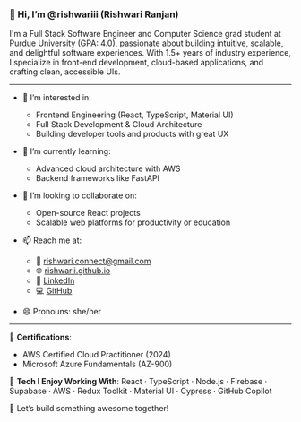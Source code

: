 ### 👋 Hi, I’m @rishwariii (Rishwari Ranjan)

I'm a Full Stack Software Engineer and Computer Science grad student at Purdue University (GPA: 4.0), passionate about building intuitive, scalable, and delightful software experiences. With 1.5+ years of industry experience, I specialize in front-end development, cloud-based applications, and crafting clean, accessible UIs.

---

- 👀 I’m interested in:
  - Frontend Engineering (React, TypeScript, Material UI)
  - Full Stack Development & Cloud Architecture
  - Building developer tools and products with great UX

- 🌱 I’m currently learning:
  - Advanced cloud architecture with AWS
  - Backend frameworks like FastAPI

- 💞️ I’m looking to collaborate on:
  - Open-source React projects
  - Scalable web platforms for productivity or education

- 📫 Reach me at:
  - 📧 rishwari.connect@gmail.com  
  - 🌐 [rishwarii.github.io](https://rishwarii.github.io)
  - 🔗 [LinkedIn](https://linkedin.com/in/rishwari)
  - 💻 [GitHub](https://github.com/rishwariii)

- 😄 Pronouns: she/her

---

📌 **Certifications**:  
- AWS Certified Cloud Practitioner (2024)  
- Microsoft Azure Fundamentals (AZ-900)

🧠 **Tech I Enjoy Working With**:
React · TypeScript · Node.js · Firebase · Supabase · AWS · Redux Toolkit · Material UI · Cypress · GitHub Copilot

🚀 Let’s build something awesome together!
